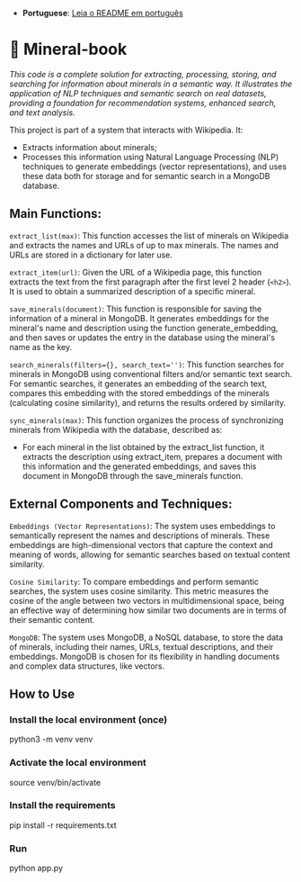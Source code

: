 
- **Portuguese**: [Leia o README em português](README_PT.md)

# 🔮 Mineral-book

*This code is a complete solution for extracting, processing, storing, and searching for information about minerals in a semantic way. It illustrates the application of NLP techniques and semantic search on real datasets, providing a foundation for recommendation systems, enhanced search, and text analysis.*

This project is part of a system that interacts with Wikipedia. It:

- Extracts information about minerals;
- Processes this information using Natural Language Processing (NLP) techniques to generate embeddings (vector representations), and uses these data both for storage and for semantic search in a MongoDB database.

## Main Functions:

`extract_list(max)`: This function accesses the list of minerals on Wikipedia and extracts the names and URLs of up to max minerals. The names and URLs are stored in a dictionary for later use.

`extract_item(url)`: Given the URL of a Wikipedia page, this function extracts the text from the first paragraph after the first level 2 header (`<h2>`). It is used to obtain a summarized description of a specific mineral.

`save_minerals(document)`: This function is responsible for saving the information of a mineral in MongoDB. It generates embeddings for the mineral's name and description using the function generate_embedding, and then saves or updates the entry in the database using the mineral's name as the key.

`search_minerals(filters={}, search_text='')`: This function searches for minerals in MongoDB using conventional filters and/or semantic text search. For semantic searches, it generates an embedding of the search text, compares this embedding with the stored embeddings of the minerals (calculating cosine similarity), and returns the results ordered by similarity.

`sync_minerals(max)`: This function organizes the process of synchronizing minerals from Wikipedia with the database, described as:

- For each mineral in the list obtained by the extract_list function, it extracts the description using extract_item, prepares a document with this information and the generated embeddings, and saves this document in MongoDB through the save_minerals function.

## External Components and Techniques:

`Embeddings (Vector Representations)`: The system uses embeddings to semantically represent the names and descriptions of minerals. These embeddings are high-dimensional vectors that capture the context and meaning of words, allowing for semantic searches based on textual content similarity.

`Cosine Similarity`: To compare embeddings and perform semantic searches, the system uses cosine similarity. This metric measures the cosine of the angle between two vectors in multidimensional space, being an effective way of determining how similar two documents are in terms of their semantic content.

`MongoDB`: The system uses MongoDB, a NoSQL database, to store the data of minerals, including their names, URLs, textual descriptions, and their embeddings. MongoDB is chosen for its flexibility in handling documents and complex data structures, like vectors.

## How to Use

### Install the local environment (once)
python3 -m venv venv

### Activate the local environment
source venv/bin/activate

### Install the requirements
pip install -r requirements.txt

### Run
python app.py





